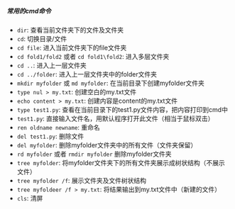 ##### 常用的cmd命令

+ `dir`: 查看当前文件夹下的文件及文件夹
+ `cd`: 切换目录/文件
+ `cd file`: 进入当前文件夹下的file文件夹
+ `cd fold1/fold2` 或者 `cd fold1\fold2`: 进入多层文件夹
+ `cd ..`: 进入上一层文件夹
+ `cd ../folder`: 进入上一层文件夹中的folder文件夹
+ `mkdir myfolder` 或 `md myfolder`: 在当前目录下创建myfolder文件夹
+ `type nul > my.txt`: 创建空白的my.txt文件
+ `echo content > my.txt`: 创建内容是content的my.txt文件
+ `type test1.py`: 查看在当前目录下的test1.py文件内容，把内容打印到cmd中
+ `test1.py`: 直接输入文件名，用默认程序打开此文件（相当于鼠标双击）
+ `ren oldname newname`: 重命名
+ `del test1.py`: 删除文件
+ `del myfolder`: 删除myfolder文件夹中的所有文件（文件夹保留）
+ `rd myfolder` 或者 `rmdir myfolder` 删除myfolder文件夹
+ `tree myfolder`: 将myfolder文件夹下的所有文件夹展示成树状结构（不展示文件）
+ `tree myfolder /f`: 展示文件夹及文件树状结构
+ `tree myfoldeer /f > my.txt`: 将结果输出到my.txt文件中（新建的文件）
+ `cls`: 清屏




